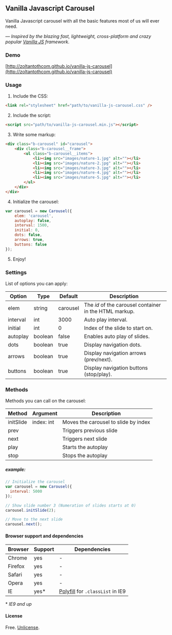 Vanilla Javascript Carousel
-------

Vanilla Javascript carousel with all the basic features most of us will ever need.

*— Inspired by the blazing fast, lightweight, cross-platform and crazy popular [Vanilla JS](http://vanilla-js.com/)  framework.*

### Demo

[http://zoltantothcom.github.io/vanilla-js-carousel](http://zoltantothcom.github.io/vanilla-js-carousel)

### Usage

1. Include the CSS:

  ```html
  <link rel="stylesheet" href="path/to/vanilla-js-carousel.css" />
  ```

2. Include the script:

  ```html
  <script src="path/to/vanilla-js-carousel.min.js"></script>
  ```

3. Write some markup:

  ```html
  <div class="b-carousel" id="carousel">
      <div class="b-carousel__frame">
          <ul class="b-carousel__items">
              <li><img src="images/nature-1.jpg" alt=""></li>
              <li><img src="images/nature-2.jpg" alt=""></li>
              <li><img src="images/nature-3.jpg" alt=""></li>
              <li><img src="images/nature-4.jpg" alt=""></li>
              <li><img src="images/nature-5.jpg" alt=""></li>
          </ul>
      </div>
  </div>
  ```

4. Initialize the carousel:

  ```javascript
  var carousel = new Carousel({
      elem: 'carousel',
      autoplay: false,
      interval: 1500,
      initial: 0,
      dots: false,
      arrows: true,
      buttons: false
  });
  ```

5. Enjoy!

### Settings

List of options you can apply:

Option | Type | Default | Description
------ | ---- | ------- | -----------
elem | string | carousel | The _id_ of the carousel container in the HTML markup.
interval | int  | 3000 | Auto play interval.
initial | int | 0 | Index of the slide to start on.
autoplay | boolean | false | Enables auto play of slides.
dots | boolean | true | Display navigation dots.
arrows | boolean | true | Display navigation arrows (prev/next).
buttons | boolean | true | Display navigation buttons (stop/play).

### Methods

Methods you can call on the carousel:

Method | Argument | Description
------ | -------- | -----------
initSlide | index: int | Moves the carousel to slide by index
prev | | Triggers previous slide
next | | Triggers next slide
play | | Starts the autoplay
stop | | Stops the autoplay

##### example:

```javascript
// Initialize the carousel
var carousel = new Carousel({
  interval: 5000
});

// Show slide number 3 (Numeration of slides starts at 0)
carousel.initSlide(2);

// Move to the next slide
carousel.next();
```

#### Browser support and dependencies

Browser | Support | Dependencies
------ | -------- | -----------
Chrome | yes | -
Firefox | yes | -
Safari | yes | -
Opera | yes | -
IE | yes* | [Polyfill](//cdn.jsdelivr.net/classlist/2014.01.31/classList.min.js) for `.classList` in IE9

\* _IE9 and up_

#### License

Free. [Unlicense](http://unlicense.org).
